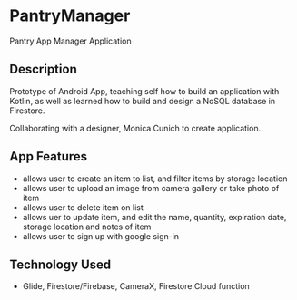 # PantryManager
Pantry App Manager Application 

## Description 
Prototype of Android App, teaching self how to build an application with Kotlin, as well as learned how to build and design a NoSQL database in Firestore.

Collaborating with a designer, Monica Cunich to create application. 

## App Features
- allows user to create an item to list, and filter items by storage location
- allows user to upload an image from camera gallery or take photo of item
- allows user to delete item on list 
- allows uer to update item, and edit the name, quantity, expiration date, storage location and notes of item
- allows user to sign up with google sign-in 

## Technology Used 
- Glide, Firestore/Firebase, CameraX, Firestore Cloud function

## 
